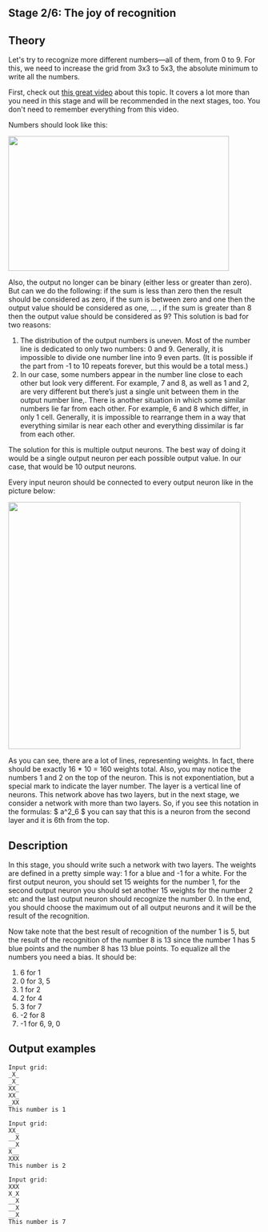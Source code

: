 <h2>Stage 2/6: The joy of recognition</h2>

<h2>Theory</h2>

<p>Let's try to recognize more different numbers—all of them, from 0 to 9. For this, we need to increase the grid from 3x3 to 5x3, the absolute minimum to write all the numbers.</p>

<p>First, check out <a target="_blank" href="https://www.youtube.com/watch?v=aircAruvnKk" rel="nofollow noopener noreferrer">this great video</a> about this topic. It covers a lot more than you need in this stage and will be recommended in the next stages, too. You don't need to remember everything from this video.</p>

<p>Numbers should look like this:</p>

<p><img alt="" height="269" src="https://ucarecdn.com/38618c71-71bc-4b6e-a6a1-280233b03733/" width="441"></p>

<p>Also, the output no longer can be binary (either less or greater than zero). But can we do the following: if the sum is less than zero then the result should be considered as zero, if the sum is between zero and one then the output value should be considered as one, ... , if the sum is greater than 8 then the output value should be considered as 9? This solution is bad for two reasons:</p>

<ol>
	<li>The distribution of the output numbers is uneven. Most of the number line is dedicated to only two numbers: 0 and 9. Generally, it is impossible to divide one number line into 9 even parts. (It is possible if the part from -1 to 10 repeats forever, but this would be a total mess.)</li>
	<li>In our case, some numbers appear in the number line close to each other but look very different. For example, 7 and 8, as well as 1 and 2, are very different but there’s just a single unit between them in the output number line,. There is another situation in which some similar numbers lie far from each other. For example, 6 and 8 which differ, in only 1 cell. Generally, it is impossible to rearrange them in a way that everything similar is near each other and everything dissimilar is far from each other.</li>
</ol>

<p>The solution for this is multiple output neurons. The best way of doing it would be a single output neuron per each possible output value. In our case, that would be 10 output neurons.</p>

<p>Every input neuron should be connected to every output neuron like in the picture below:</p>

<p><img alt="" height="493" src="https://ucarecdn.com/811bc287-2874-4720-b214-3fcea852cc23/" width="464"></p>

<p> </p>

<p>As you can see, there are a lot of lines, representing weights. In fact, there should be exactly 16 * 10 = 160 weights total. Also, you may notice the numbers 1 and 2 on the top of the neuron. This is not exponentiation, but a special mark to indicate the layer number. The layer is a vertical line of neurons. This network above has two layers, but in the next stage, we consider a network with more than two layers. So, if you see this notation in the formulas: $ a^2_6 $ you can say that this is a neuron from the second layer and it is 6th from the top.</p>

<h2>Description</h2>

<p>In this stage, you should write such a network with two layers. The weights are defined in a pretty simple way: 1 for a blue and -1 for a white. For the first output neuron, you should set 15 weights for the number 1, for the second output neuron you should set another 15 weights for the number 2 etc and the last output neuron should recognize the number 0. In the end, you should choose the maximum out of all output neurons and it will be the result of the recognition.</p>

<p>Now take note that the best result of recognition of the number 1 is 5, but the result of the recognition of the number 8 is 13 since the number 1 has 5 blue points and the number 8 has 13 blue points. To equalize all the numbers you need a bias. It should be:</p>

<ol>
	<li>6 for 1</li>
	<li>0 for 3, 5</li>
	<li>1 for 2</li>
	<li>2 for 4</li>
	<li>3 for 7</li>
	<li>-2 for 8</li>
	<li>-1 for 6, 9, 0</li>
</ol>

<h2>Output examples</h2>

<pre><code class="java">Input grid:
_X_
_X_
XX_
XX_
_XX
This number is 1</code></pre>

<p> </p>

<pre><code class="java">Input grid:
XX_
__X
__X
X__
XXX
This number is 2
</code></pre>

<p> </p>

<pre><code class="java">Input grid:
XXX
X_X
__X
__X
__X
This number is 7
</code></pre>